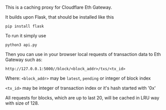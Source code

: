 This is a caching proxy for Cloudflare Eth Gateway.

It builds upon Flask, that should be installed like this
```
pip install flask
```

To run it simply use
```
python3 api.py
```

Then you can use in your browser local requests of transaction data to Eth Gateway such as:
```
http://127.0.0.1:5000//block/<block_addr>/txs/<tx_id>
```
Where:
`<block_addr>` may be `latest`, `pending` or integer of block index

`<tx_id>` may be integer of transaction index or it's hash started with '0x'


All requests for blocks, which are up to last 20, will be cached in LRU way with size of 128.
